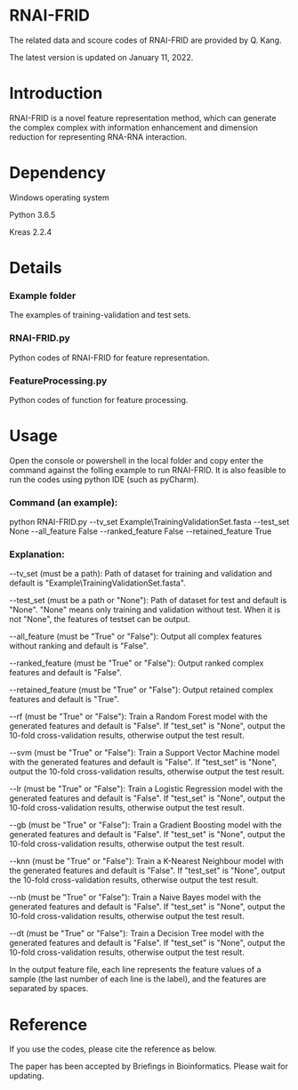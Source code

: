 # RNAI-FRID
The related data and scoure codes of RNAI-FRID are provided by Q. Kang.

The latest version is updated on January 11, 2022.

# Introduction
RNAI-FRID is a novel feature representation method, which can generate the complex complex with information enhancement and dimension reduction for representing RNA-RNA interaction.

# Dependency
Windows operating system

Python 3.6.5

Kreas 2.2.4

# Details
### Example folder
The examples of training-validation and test sets.

### RNAI-FRID.py
Python codes of RNAI-FRID for feature representation.

### FeatureProcessing.py
Python codes of function for feature processing.

# Usage
Open the console or powershell in the local folder and copy enter the command against the folling example to run RNAI-FRID. It is also feasible to run the codes using python IDE (such as pyCharm).

### Command (an example):
python RNAI-FRID.py --tv_set Example\TrainingValidationSet.fasta --test_set None --all_feature False --ranked_feature False --retained_feature True

### Explanation:
--tv_set (must be a path): Path of dataset for training and validation and default is "Example\TrainingValidationSet.fasta".

--test_set (must be a path or "None"): Path of dataset for test and default is "None". "None" means only training and validation without test. When it is not "None", the features of testset can be output.

--all_feature (must be "True" or "False"): Output all complex features without ranking and default is "False".

--ranked_feature (must be "True" or "False"): Output ranked complex features and default is "False".

--retained_feature (must be "True" or "False"): Output retained complex features and default is "True".

--rf (must be "True" or "False"): Train a Random Forest model with the generated features and default is "False". If "test_set" is "None", output the 10-fold cross-validation results, otherwise output the test result.

--svm (must be "True" or "False"): Train a Support Vector Machine model with the generated features and default is "False". If "test_set" is "None", output the 10-fold cross-validation results, otherwise output the test result.

--lr (must be "True" or "False"): Train a Logistic Regression model with the generated features and default is "False". If "test_set" is "None", output the 10-fold cross-validation results, otherwise output the test result.

--gb (must be "True" or "False"): Train a Gradient Boosting model with the generated features and default is "False". If "test_set" is "None", output the 10-fold cross-validation results, otherwise output the test result.

--knn (must be "True" or "False"): Train a K-Nearest Neighbour model with the generated features and default is "False". If "test_set" is "None", output the 10-fold cross-validation results, otherwise output the test result.

--nb (must be "True" or "False"): Train a Naive Bayes model with the generated features and default is "False". If "test_set" is "None", output the 10-fold cross-validation results, otherwise output the test result.

--dt (must be "True" or "False"): Train a Decision Tree model with the generated features and default is "False". If "test_set" is "None", output the 10-fold cross-validation results, otherwise output the test result.

In the output feature file, each line represents the feature values of a sample (the last number of each line is the label), and the features are separated by spaces.

# Reference
If you use the codes, please cite the reference as below.

The paper has been accepted by Briefings in Bioinformatics. Please wait for updating.
